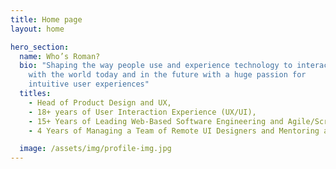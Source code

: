 ```yaml
---
title: Home page
layout: home

hero_section:
  name: Who’s Roman?
  bio: "Shaping the way people use and experience technology to interact
    with the world today and in the future with a huge passion for
    intuitive user experiences"
  titles:
    - Head of Product Design and UX,
    - 18+ years of User Interaction Experience (UX/UI),
    - 15+ Years of Leading Web-Based Software Engineering and Agile/Scrum Development,
    - 4 Years of Managing a Team of Remote UI Designers and Mentoring a Team of Product Managers,

  image: /assets/img/profile-img.jpg
---
```


